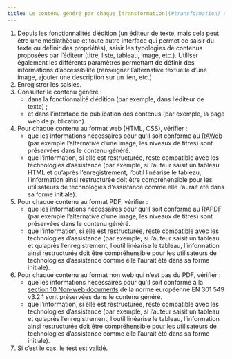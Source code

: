```yaml
---
title: Le contenu généré par chaque [transformation](#transformation) des contenus est-il conforme aux [règles d’accessibilité numérique](#regles-d-accessibilite-numerique) (hors cas particuliers) ?
---
```


1. Depuis les fonctionnalités d’édition (un éditeur de texte, mais cela peut être une médiathèque et toute autre interface qui permet de saisir du texte ou définir des propriétés), saisir les typologies de contenus proposées par l’éditeur (titre, liste, tableau, image, etc.). Utiliser également les différents paramètres permettant de définir des informations d’accessibilité (renseigner l’alternative textuelle d’une image, ajouter une description sur un lien, etc.)
2. Enregistrer les saisies.
3. Consulter le contenu généré : 
	- dans la fonctionnalité d’édition (par exemple, dans l’éditeur de texte) ;
	- et dans l’interface de publication des contenus (par exemple, la page web de publication).
4. Pour chaque contenu au format web (HTML, CSS), vérifier : 
	- que les informations nécessaires pour qu'il soit conforme au [RAWeb](../raweb1/index.html) (par exemple l’alternative d’une image, les niveaux de titres) sont préservées dans le contenu généré.
	- que l’information, si elle est restructurée, reste compatible avec les technologies d’assistance (par exemple, si l’auteur saisit un tableau HTML et qu’après l’enregistrement, l’outil linéarise le tableau, l’information ainsi restructurée doit être compréhensible pour les utilisateurs de technologies d’assistance comme elle l’aurait été dans sa forme initiale).
5. Pour chaque contenu au format PDF, vérifier : 
	- que les informations nécessaires pour qu'il soit conforme au [RAPDF](../rapdf1/index.html) (par exemple l’alternative d’une image, les niveaux de titres) sont préservées dans le contenu généré.
	- que l’information, si elle est restructurée, reste compatible avec les technologies d’assistance (par exemple, si l’auteur saisit un tableau et qu’après l’enregistrement, l’outil linéarise le tableau, l’information ainsi restructurée doit être compréhensible pour les utilisateurs de technologies d’assistance comme elle l’aurait été dans sa forme initiale).
6. Pour chaque contenu au format non web qui n’est pas du PDF, vérifier : 
	- que les informations nécessaires pour qu'il soit conforme à la [section 10 <span lang="en">Non-web documents</span>](https://www.etsi.org/deliver/etsi_en/301500_301599/301549/03.02.01_60/en_301549v030201p.pdf#page=52) de la norme européenne EN 301 549 v3.2.1 sont préservées dans le contenu généré.
	- que l’information, si elle est restructurée, reste compatible avec les technologies d’assistance (par exemple, si l’auteur saisit un tableau et qu’après l’enregistrement, l’outil linéarise le tableau, l’information ainsi restructurée doit être compréhensible pour les utilisateurs de technologies d’assistance comme elle l’aurait été dans sa forme initiale).
7. Si c’est le cas, le test est validé.
